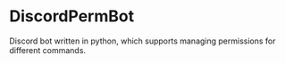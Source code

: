 # DiscordPermBot
Discord bot written in python, which supports managing permissions for different commands.
